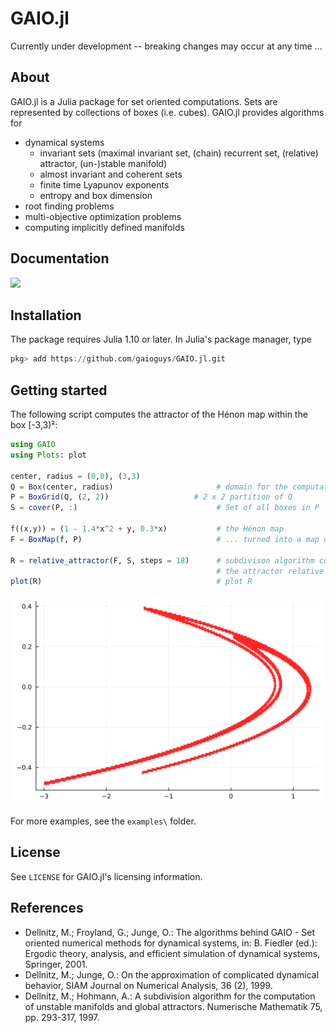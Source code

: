 # GAIO.jl

Currently under development -- breaking changes may occur at any time ...

## About 

GAIO.jl is a Julia package for set oriented computations. Sets are represented by collections of boxes (i.e. cubes). GAIO.jl provides algorithms for 
* dynamical systems
  * invariant sets (maximal invariant set, (chain) recurrent set, (relative) attractor, (un-)stable manifold)
  * almost invariant and coherent sets
  * finite time Lyapunov exponents
  * entropy and box dimension
* root finding problems
* multi-objective optimization problems
* computing implicitly defined manifolds

## Documentation

[![](https://img.shields.io/badge/docs-latest-blue.svg)](https://gaioguys.github.io/GAIO.jl/)

## Installation

The package requires Julia 1.10 or later. In Julia's package manager, type
```julia
pkg> add https://github.com/gaioguys/GAIO.jl.git
```

## Getting started

The following script computes the attractor of the Hénon map within the box [-3,3)²: 

```julia
using GAIO
using Plots: plot

center, radius = (0,0), (3,3)
Q = Box(center, radius)                       # domain for the computation
P = BoxGrid(Q, (2, 2))                   # 2 x 2 partition of Q
S = cover(P, :)                               # Set of all boxes in P

f((x,y)) = (1 - 1.4*x^2 + y, 0.3*x)           # the Hénon map
F = BoxMap(f, P)                              # ... turned into a map on boxes

R = relative_attractor(F, S, steps = 18)      # subdivison algorithm computing
                                              # the attractor relative to Q
plot(R)                                       # plot R
```
![GitHub Logo](docs/src/assets/henon.svg)

For more examples, see the `examples\` folder.

## License

See `LICENSE` for GAIO.jl's licensing information.

## References

* Dellnitz, M.; Froyland, G.; Junge, O.: The algorithms behind GAIO - Set oriented numerical methods for dynamical systems, in: B. Fiedler (ed.): Ergodic theory, analysis, and efficient simulation of dynamical systems, Springer, 2001.
* Dellnitz, M.; Junge, O.: On the approximation of complicated dynamical behavior, SIAM Journal on Numerical Analysis, 36 (2), 1999.
* Dellnitz, M.; Hohmann, A.: A subdivision algorithm for the computation of unstable manifolds and global attractors. Numerische Mathematik 75, pp. 293-317, 1997.

